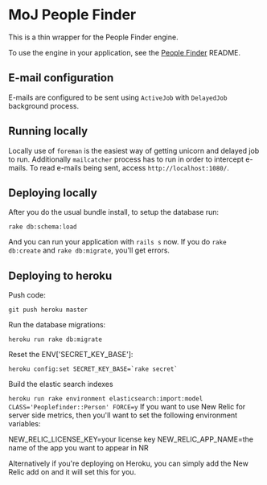# MoJ People Finder

This is a thin wrapper for the People Finder engine.

To use the engine in your application, see the [People Finder](https://github.com/ministryofjustice/peoplefinder) README.


## E-mail configuration

E-mails are configured to be sent using `ActiveJob` with `DelayedJob` background process. 

## Running locally

Locally use of `foreman` is the easiest way of getting unicorn and delayed job to run. Additionally `mailcatcher` process has to run in order to intercept e-mails. To read e-mails being sent, access `http://localhost:1080/`.


## Deploying locally

After you do the usual bundle install, to setup the database run:

`rake db:schema:load`

And you can run your application with `rails s` now. If you do `rake db:create` and `rake db:migrate`, you'll get errors.

## Deploying to heroku

Push code:

`git push heroku master`


Run the database migrations:

`heroku run rake db:migrate`


Reset the ENV['SECRET_KEY_BASE']:

``
heroku config:set SECRET_KEY_BASE=`rake secret`
``

Build the elastic search indexes

``
heroku run rake environment elasticsearch:import:model CLASS='Peoplefinder::Person' FORCE=y
``
If you want to use New Relic for server side metrics, then you'll want to set the following environment variables:

NEW_RELIC_LICENSE_KEY=your license key
NEW_RELIC_APP_NAME=the name of the app you want to appear in NR

Alternatively if you're deploying on Heroku, you can simply add the New Relic add on and it will set this for you.
